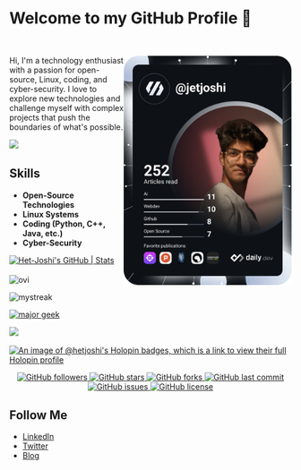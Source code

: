 # Welcome to my GitHub Profile 👋
<br>


<a href="https://app.daily.dev/jetjoshi" target="_blank"><img src="https://github.com/Het-Joshi/Het-Joshi/blob/main/devcard.svg" width="300" align="right" alt="Het Joshi's Dev Card"/></a>
Hi, I'm a technology enthusiast with a passion for open-source, Linux, coding, and cyber-security. I love to explore new technologies and challenge myself with complex projects that push the boundaries of what's possible.

![](https://komarev.com/ghpvc/?username=Het-Joshi)

## Skills
- **Open-Source Technologies**
- **Linux Systems**
- **Coding (Python, C++, Java, etc.)**
- **Cyber-Security**

[![Het-Joshi's GitHub | Stats](https://stats.quine.sh/Het-Joshi/github?theme=dark)](https://quine.sh?utm_source=widgets&utm_campaign=Het-Joshi)
<br>
<br>
<img src="https://github-readme-stats.vercel.app/api/top-langs?username=Het-Joshi&show_icons=true&locale=en&layout=compact&theme=tokyonight" alt="ovi" align="center" margin= 4px/>

<img src="https://github-readme-streak-stats.herokuapp.com/?user=Het-Joshi&theme=tokyonight" alt="mystreak"/>

<a href="http://www.innergeek.us"><img src="http://www.innergeek.us/grafix/avatars/majorgeek.gif" alt="major geek" border="0"></a>

<img src="https://github-profile-trophy.vercel.app/?username=Het-Joshi&theme=tokyonight" />

[![An image of @hetjoshi's Holopin badges, which is a link to view their full Holopin profile](https://holopin.me/hetjoshi)](https://holopin.io/@hetjoshi)

<p align="center">
  <a href="#">
    <img src="https://img.shields.io/github/followers/Het-Joshi?style=social"
         alt="GitHub followers">
  </a>
  <a href="#">
    <img src="https://img.shields.io/github/stars/Het-Joshi/blog?style=social"
         alt="GitHub stars">
  </a>
  <a href="#">
    <img src="https://img.shields.io/github/forks/Het-Joshi/blog?style=social"
         alt="GitHub forks">
  </a>
  <a href="#">
    <img src="https://img.shields.io/github/last-commit/Het-Joshi/blog?style=flat"
         alt="GitHub last commit">
  </a>
  <a href="#">
    <img src="https://img.shields.io/github/issues/Het-Joshi/blog?style=flat"
         alt="GitHub issues">
  </a>
  <a href="#">
    <img src="https://img.shields.io/github/license/Het-Joshi/blog?style=flat"
         alt="GitHub license">
  </a>
</p>


## Follow Me

- [LinkedIn](https://www.linkedin.com/in/het-joshi)
- [Twitter](https://twitter.com/jetjoshi)
- [Blog](https://het-joshi.github.io/blog/)
